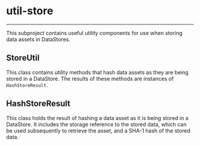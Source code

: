 # util-store

---

 This subproject contains useful utility components for use when storing data
 assets in DataStores.


## StoreUtil

 This class contains utility methods that hash data assets as they are being
 stored in a DataStore. The results of these methods are instances of `HashStoreResult`.
 
 
## HashStoreResult

 This class holds the result of hashing a data asset as it is being stored
 in a DataStore. It includes the storage reference to the stored data, which
 can be used subsequently to retrieve the asset, and a SHA-1 hash of the stored data.
